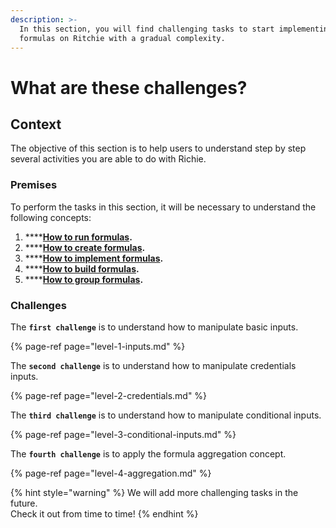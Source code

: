 ```yaml
---
description: >-
  In this section, you will find challenging tasks to start implementing simple
  formulas on Ritchie with a gradual complexity.
---
```


# What are these challenges?

## Context 

The objective of this section is to help users to understand step by step several activities  you are able to do with Richie.

### Premises

To perform the tasks in this section, it will be necessary to understand the following concepts:

1. \*\*\*\*[**How to run formulas**](../tutorials/formulas/how-to-run-formulas/)**.**
2. \*\*\*\*[**How to create formulas**](../tutorials/formulas/how-to-create-formulas.md)**.**
3. \*\*\*\*[**How to implement formulas**](../tutorials/formulas/how-to-implement-a-formula/)**.**
4. \*\*\*\*[**How to build formulas**](../tutorials/formulas/how-to-build-formulas.md)**.**
5. \*\*\*\*[**How to group formulas**](../tutorials/formulas/how-to-group-formulas.md)**.**

### Challenges 

The **`first challenge`** is to understand how to manipulate basic inputs.

{% page-ref page="level-1-inputs.md" %}

The **`second challenge`** is to understand how to manipulate credentials inputs.

{% page-ref page="level-2-credentials.md" %}

The **`third challenge`** is to understand how to manipulate conditional inputs.

{% page-ref page="level-3-conditional-inputs.md" %}

The **`fourth challenge`** is to apply the formula aggregation concept.

{% page-ref page="level-4-aggregation.md" %}



{% hint style="warning" %}
We will add more challenging tasks in the future.   
Check it out from time to time!
{% endhint %}

